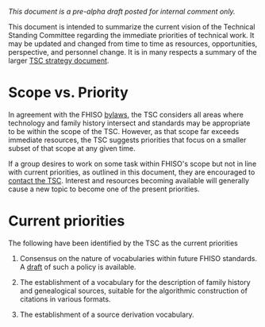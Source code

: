 *This document is a pre-alpha draft posted for internal comment only.*

This document is intended to summarize the current vision of the Technical Standing Committee regarding the immediate priorities of technical work.
It may be updated and changed from time to time as resources, opportunities, perspective, and personnel change.
It is in many respects a summary of the larger [TSC strategy document](/policies/strategy.md).

# Scope vs. Priority

In agreement with the FHISO [bylaws](//fhiso.org/by-laws), the TSC considers all areas where technology and family history intersect and standards may be appropriate to be within the scope of the TSC.
However, as that scope far exceeds immediate resources, the TSC suggests priorities that focus on a smaller subset of that scope at any given time.

If a group desires to work on some task within FHISO's scope but not in line with current priorities, as outlined in this document, they are encouraged to [contact the TSC](mailto:tsc@fhiso.org).
Interest and resources becoming available will generally cause a new topic to become one of the present priorities.

# Current priorities

The following have been identified by the TSC as the current priorities

1. Consensus on the nature of vocabularies within future FHISO standards.  A [draft](/policies/vocabulary) of such a policy is available.

2. The establishment of a vocabulary for the description of family history and genealogical sources, suitable for the algorithmic construction of citations in various formats.

3. The establishment of a source derivation vocabulary.



